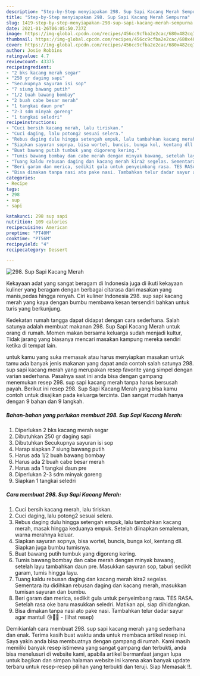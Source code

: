 ```yaml
---
description: "Step-by-Step menyiapakan 298. Sup Sapi Kacang Merah Sempurna"
title: "Step-by-Step menyiapakan 298. Sup Sapi Kacang Merah Sempurna"
slug: 1419-step-by-step-menyiapakan-298-sup-sapi-kacang-merah-sempurna
date: 2021-01-26T06:05:50.737Z
image: https://img-global.cpcdn.com/recipes/456cc9cfba2e2cac/680x482cq70/298-sup-sapi-kacang-merah-foto-resep-utama.jpg
thumbnail: https://img-global.cpcdn.com/recipes/456cc9cfba2e2cac/680x482cq70/298-sup-sapi-kacang-merah-foto-resep-utama.jpg
cover: https://img-global.cpcdn.com/recipes/456cc9cfba2e2cac/680x482cq70/298-sup-sapi-kacang-merah-foto-resep-utama.jpg
author: Josie Robbins
ratingvalue: 4.7
reviewcount: 43375
recipeingredient:
- "2 bks kacang merah segar"
- "250 gr daging sapi"
- "Secukupnya sayuran isi sop"
- "7 siung bawang putih"
- "1/2 buah bawang bombay"
- "2 buah cabe besar merah"
- "1 tangkai daun pre"
- "2-3 sdm minyak goreng"
- "1 tangkai seledri"
recipeinstructions:
- "Cuci bersih kacang merah, lalu tiriskan."
- "Cuci daging, lalu potong2 sesuai selera."
- "Rebus daging dulu hingga setengah empuk, lalu tambahkan kacang merah, masak hingga keduanya empuk. Setelah diinapkan semaleman, warna merahnya keluar."
- "Siapkan sayuran sopnya, bisa wortel, buncis, bunga kol, kentang dll. Siapkan juga bumbu tumisnya."
- "Buat bawang putih tumbuk yang digoreng kering."
- "Tumis bawang bombay dan cabe merah dengan minyak bawang, setelah layu tambahkan daun pre. Masukkan sayuran sop, taburi sedikit garam, tumis hingga layu."
- "Tuang kaldu rebusan daging dan kacang merah kira2 segelas. Sementara itu didihkan rebusan daging dan kacang merah, masukkan tumisan sayuran dan bumbu."
- "Beri garam dan merica, sedikit gula untuk penyeimbang rasa. TES RASA. Setelah rasa oke baru masukkan seledri. Matikan api, siap dihidangkan."
- "Bisa dimakan tanpa nasi ato pake nasi. Tambahkan telur dadar sayur agar mantull 😘👌🏻           (lihat resep)"
categories:
- Recipe
tags:
- 298
- sup
- sapi

katakunci: 298 sup sapi 
nutrition: 109 calories
recipecuisine: American
preptime: "PT40M"
cooktime: "PT56M"
recipeyield: "4"
recipecategory: Dessert

---
```



![298. Sup Sapi Kacang Merah](https://img-global.cpcdn.com/recipes/456cc9cfba2e2cac/680x482cq70/298-sup-sapi-kacang-merah-foto-resep-utama.jpg)

Kekayaan adat yang sangat beragam di Indonesia juga di ikuti kekayaan kuliner yang beragam dengan berbagai citarasa dari masakan yang manis,pedas hingga renyah. Ciri kuliner Indonesia 298. sup sapi kacang merah yang kaya dengan bumbu membawa kesan tersendiri bahkan untuk turis yang berkunjung.




Kedekatan rumah tangga dapat didapat dengan cara sederhana. Salah satunya adalah membuat makanan 298. Sup Sapi Kacang Merah untuk orang di rumah. Momen makan bersama keluarga sudah menjadi kultur, Tidak jarang yang biasanya mencari masakan kampung mereka sendiri ketika di tempat lain.

untuk kamu yang suka memasak atau harus menyiapkan masakan untuk tamu ada banyak jenis makanan yang dapat anda contoh salah satunya 298. sup sapi kacang merah yang merupakan resep favorite yang simpel dengan varian sederhana. Pasalnya saat ini anda bisa dengan gampang menemukan resep 298. sup sapi kacang merah tanpa harus bersusah payah.
Berikut ini resep 298. Sup Sapi Kacang Merah yang bisa kamu contoh untuk disajikan pada keluarga tercinta. Dan sangat mudah hanya dengan 9 bahan dan 9 langkah.


<!--inarticleads1-->

##### Bahan-bahan yang perlukan membuat 298. Sup Sapi Kacang Merah:

1. Diperlukan 2 bks kacang merah segar
1. Dibutuhkan 250 gr daging sapi
1. Dibutuhkan Secukupnya sayuran isi sop
1. Harap siapkan 7 siung bawang putih
1. Harus ada 1/2 buah bawang bombay
1. Harus ada 2 buah cabe besar merah
1. Harus ada 1 tangkai daun pre
1. Diperlukan 2-3 sdm minyak goreng
1. Siapkan 1 tangkai seledri




<!--inarticleads2-->

##### Cara membuat  298. Sup Sapi Kacang Merah:

1. Cuci bersih kacang merah, lalu tiriskan.
1. Cuci daging, lalu potong2 sesuai selera.
1. Rebus daging dulu hingga setengah empuk, lalu tambahkan kacang merah, masak hingga keduanya empuk. Setelah diinapkan semaleman, warna merahnya keluar.
1. Siapkan sayuran sopnya, bisa wortel, buncis, bunga kol, kentang dll. Siapkan juga bumbu tumisnya.
1. Buat bawang putih tumbuk yang digoreng kering.
1. Tumis bawang bombay dan cabe merah dengan minyak bawang, setelah layu tambahkan daun pre. Masukkan sayuran sop, taburi sedikit garam, tumis hingga layu.
1. Tuang kaldu rebusan daging dan kacang merah kira2 segelas. Sementara itu didihkan rebusan daging dan kacang merah, masukkan tumisan sayuran dan bumbu.
1. Beri garam dan merica, sedikit gula untuk penyeimbang rasa. TES RASA. Setelah rasa oke baru masukkan seledri. Matikan api, siap dihidangkan.
1. Bisa dimakan tanpa nasi ato pake nasi. Tambahkan telur dadar sayur agar mantull 😘👌🏻 -           (lihat resep)




Demikianlah cara membuat 298. sup sapi kacang merah yang sederhana dan enak. Terima kasih buat waktu anda untuk membaca artikel resep ini. Saya yakin anda bisa membuatnya dengan gampang di rumah. Kami masih memiliki banyak resep istimewa yang sangat gampang dan terbukti, anda bisa menelusuri di website kami, apabila artikel bermanfaat jangan lupa untuk bagikan dan simpan halaman website ini karena akan banyak update terbaru untuk resep-resep pilihan yang terbukti dan teruji. Siap Memasak !!. 
